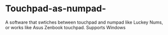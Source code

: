 # Touchpad-as-numpad-
A software that swtiches between touchpad and numpad like Luckey Nums, or  works like Asus Zenbook touchpad.
Supports Windows
